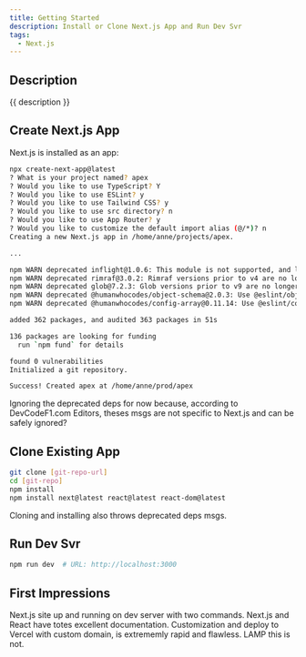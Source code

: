 ```yaml
---
title: Getting Started
description: Install or Clone Next.js App and Run Dev Svr
tags:
  - Next.js
---
```


## Description 

{{ description }}

## Create Next.js App

Next.js is installed as an app:

```bash
npx create-next-app@latest
? What is your project named? apex
? Would you like to use TypeScript? Y
? Would you like to use ESLint? y
? Would you like to use Tailwind CSS? y
? Would you like to use src directory? n
? Would you like to use App Router? y
? Would you like to customize the default import alias (@/*)? n
Creating a new Next.js app in /home/anne/projects/apex.

...

npm WARN deprecated inflight@1.0.6: This module is not supported, and leaks memory. Do not use it. Check out lru-cache if you want a good and tested way to coalesce async requests by a key value, which is much more comprehensive and powerful.
npm WARN deprecated rimraf@3.0.2: Rimraf versions prior to v4 are no longer supported
npm WARN deprecated glob@7.2.3: Glob versions prior to v9 are no longer supported
npm WARN deprecated @humanwhocodes/object-schema@2.0.3: Use @eslint/object-schema instead
npm WARN deprecated @humanwhocodes/config-array@0.11.14: Use @eslint/config-array instead

added 362 packages, and audited 363 packages in 51s

136 packages are looking for funding
  run `npm fund` for details

found 0 vulnerabilities
Initialized a git repository.

Success! Created apex at /home/anne/prod/apex
```

Ignoring the deprecated deps for now because, according to DevCodeF1.com Editors, theses msgs are not specific to Next.js and can be safely ignored?

## Clone Existing App

```bash
git clone [git-repo-url]
cd [git-repo]
npm install
npm install next@latest react@latest react-dom@latest
```

Cloning and installing also throws deprecated deps msgs.

## Run Dev Svr

```bash
npm run dev  # URL: http://localhost:3000
```

## First Impressions

Next.js site up and running on dev server with two commands.  Next.js and React have totes excellent documentation.  Customization and deploy to Vercel with custom domain, is extrememly rapid and flawless.  LAMP this is not.

